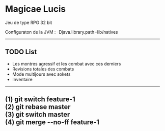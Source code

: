 # Magicae Lucis

Jeu de type RPG 32 bit

Configuraton de la JVM :
-Djava.library.path=lib/natives

-----
## TODO List

- Les montres agressif et les combat avec ces derniers
- Revisions totales des combats
- Mode multijours avec sokets
- Inventaire

-----
(1) git switch feature-1 \
(2) git rebase master \
(3) git switch master \
(4) git merge --no-ff feature-1
---

